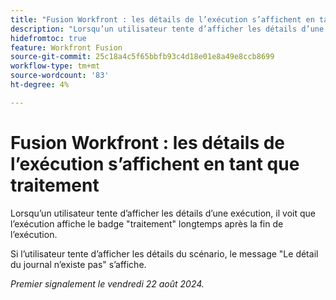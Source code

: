 ```yaml
---
title: "Fusion Workfront : les détails de l’exécution s’affichent en tant que traitement"
description: "Lorsqu’un utilisateur tente d’afficher les détails d’une exécution, il voit que l’exécution affiche le badge de traitement longtemps après la fin de l’exécution."
hidefromtoc: true
feature: Workfront Fusion
source-git-commit: 25c18a4c5f65bbfb93c4d18e01e8a49e8ccb8699
workflow-type: tm+mt
source-wordcount: '83'
ht-degree: 4%

---
```



# Fusion Workfront : les détails de l’exécution s’affichent en tant que traitement

Lorsqu’un utilisateur tente d’afficher les détails d’une exécution, il voit que l’exécution affiche le badge &quot;traitement&quot; longtemps après la fin de l’exécution.

Si l’utilisateur tente d’afficher les détails du scénario, le message &quot;Le détail du journal n’existe pas&quot; s’affiche.

_Premier signalement le vendredi 22 août 2024._
